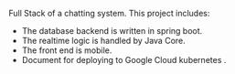 Full Stack of a chatting system.
This project includes:
- The database backend is written in spring boot.
- The realtime logic is handled by Java Core.
- The front end is mobile.
- Document for deploying to Google Cloud kubernetes .
